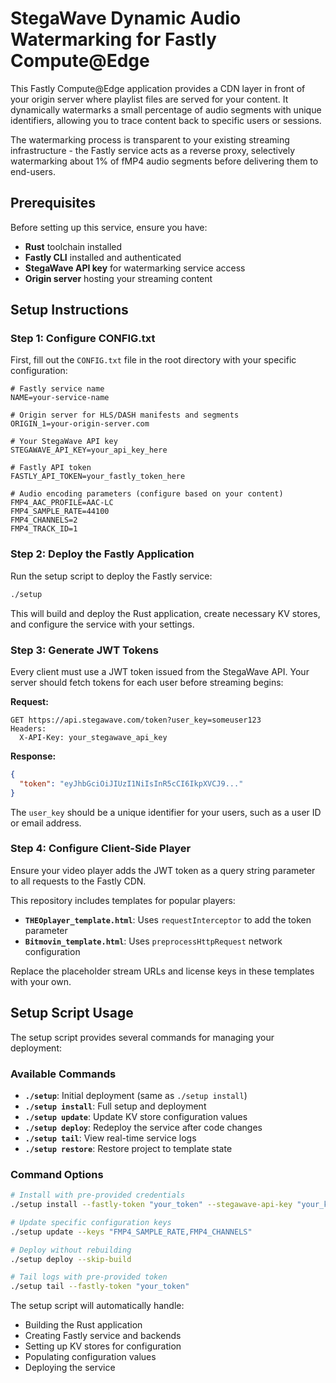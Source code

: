 # StegaWave Dynamic Audio Watermarking for Fastly Compute@Edge

This Fastly Compute@Edge application provides a CDN layer in front of your origin server where playlist files are served for your content. It dynamically watermarks a small percentage of audio segments with unique identifiers, allowing you to trace content back to specific users or sessions.

The watermarking process is transparent to your existing streaming infrastructure - the Fastly service acts as a reverse proxy, selectively watermarking about 1% of fMP4 audio segments before delivering them to end-users.

## Prerequisites

Before setting up this service, ensure you have:

- **Rust** toolchain installed
- **Fastly CLI** installed and authenticated
- **StegaWave API key** for watermarking service access
- **Origin server** hosting your streaming content

## Setup Instructions

### Step 1: Configure CONFIG.txt

First, fill out the `CONFIG.txt` file in the root directory with your specific configuration:

```plaintext
# Fastly service name
NAME=your-service-name

# Origin server for HLS/DASH manifests and segments
ORIGIN_1=your-origin-server.com

# Your StegaWave API key
STEGAWAVE_API_KEY=your_api_key_here

# Fastly API token
FASTLY_API_TOKEN=your_fastly_token_here

# Audio encoding parameters (configure based on your content)
FMP4_AAC_PROFILE=AAC-LC
FMP4_SAMPLE_RATE=44100
FMP4_CHANNELS=2
FMP4_TRACK_ID=1
```

### Step 2: Deploy the Fastly Application

Run the setup script to deploy the Fastly service:

```bash
./setup
```

This will build and deploy the Rust application, create necessary KV stores, and configure the service with your settings.

### Step 3: Generate JWT Tokens

Every client must use a JWT token issued from the StegaWave API. Your server should fetch tokens for each user before streaming begins:

**Request:**
```
GET https://api.stegawave.com/token?user_key=someuser123
Headers:
  X-API-Key: your_stegawave_api_key
```

**Response:**
```json
{
  "token": "eyJhbGciOiJIUzI1NiIsInR5cCI6IkpXVCJ9..."
}
```

The `user_key` should be a unique identifier for your users, such as a user ID or email address.

### Step 4: Configure Client-Side Player

Ensure your video player adds the JWT token as a query string parameter to all requests to the Fastly CDN.

This repository includes templates for popular players:

- **`THEOplayer_template.html`**: Uses `requestInterceptor` to add the token parameter
- **`Bitmovin_template.html`**: Uses `preprocessHttpRequest` network configuration

Replace the placeholder stream URLs and license keys in these templates with your own.

## Setup Script Usage

The setup script provides several commands for managing your deployment:

### Available Commands

- **`./setup`**: Initial deployment (same as `./setup install`)
- **`./setup install`**: Full setup and deployment
- **`./setup update`**: Update KV store configuration values
- **`./setup deploy`**: Redeploy the service after code changes
- **`./setup tail`**: View real-time service logs
- **`./setup restore`**: Restore project to template state

### Command Options

```bash
# Install with pre-provided credentials
./setup install --fastly-token "your_token" --stegawave-api-key "your_key"

# Update specific configuration keys
./setup update --keys "FMP4_SAMPLE_RATE,FMP4_CHANNELS"

# Deploy without rebuilding
./setup deploy --skip-build

# Tail logs with pre-provided token
./setup tail --fastly-token "your_token"
```

The setup script will automatically handle:
- Building the Rust application
- Creating Fastly service and backends
- Setting up KV stores for configuration
- Populating configuration values
- Deploying the service
